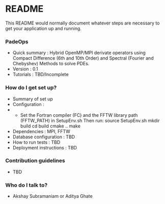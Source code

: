 # README #

This README would normally document whatever steps are necessary to get your application up and running.

### PadeOps ###

* Quick summary : Hybrid OpenMP/MPI derivate operators using Compact Difference (6th and 10th Order) and Spectral (Fourier and Chebyshev) Methods to solve PDEs.
* Version : 0.1
* Tutorials : TBD/Incomplete

### How do I get set up? ###

* Summary of set up
* Configuration :
* * Set the Fortran compiler (FC) and the FFTW library path (FFTW_PATH) in SetupEnv.sh
Then run:
source SetupEnv.sh
mkdir build
cd build
cmake ..
make
* Dependencies : MPI, FFTW
* Database configuration : TBD
* How to run tests : TBD
* Deployment instructions : TBD

### Contribution guidelines ###

* TBD

### Who do I talk to? ###

* Akshay Subramaniam or Aditya Ghate